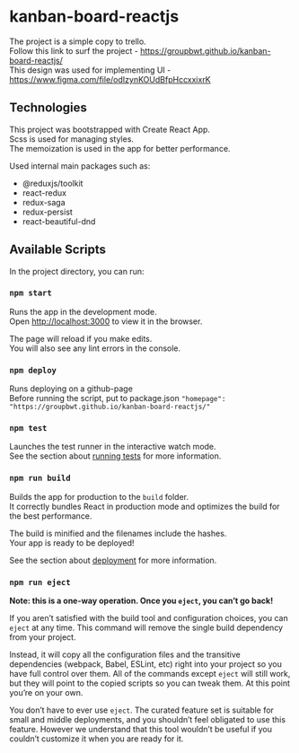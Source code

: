 # kanban-board-reactjs
The project is a simple copy to trello. <br />
Follow this link to surf the project - https://groupbwt.github.io/kanban-board-reactjs/ <br />
This design was used for implementing UI - https://www.figma.com/file/odIzynKOUdBfpHccxxixrK <br />

## Technologies
This project was bootstrapped with Create React App. <br />
Scss is used for managing styles. <br />
The memoization is used in the app for better performance. <br />

Used internal main packages such as:
- @reduxjs/toolkit
- react-redux
- redux-saga
- redux-persist
- react-beautiful-dnd

## Available Scripts

In the project directory, you can run:

### `npm start`

Runs the app in the development mode.<br />
Open [http://localhost:3000](http://localhost:3000) to view it in the browser.

The page will reload if you make edits.<br />
You will also see any lint errors in the console.

### `npm deploy`

Runs deploying on a github-page<br />
Before running the script, put to package.json `"homepage": "https://groupbwt.github.io/kanban-board-reactjs/"`

### `npm test`

Launches the test runner in the interactive watch mode.<br />
See the section about [running tests](https://facebook.github.io/create-react-app/docs/running-tests) for more information.

### `npm run build`

Builds the app for production to the `build` folder.<br />
It correctly bundles React in production mode and optimizes the build for the best performance.

The build is minified and the filenames include the hashes.<br />
Your app is ready to be deployed!

See the section about [deployment](https://facebook.github.io/create-react-app/docs/deployment) for more information.

### `npm run eject`

**Note: this is a one-way operation. Once you `eject`, you can’t go back!**

If you aren’t satisfied with the build tool and configuration choices, you can `eject` at any time. This command will remove the single build dependency from your project.

Instead, it will copy all the configuration files and the transitive dependencies (webpack, Babel, ESLint, etc) right into your project so you have full control over them. All of the commands except `eject` will still work, but they will point to the copied scripts so you can tweak them. At this point you’re on your own.

You don’t have to ever use `eject`. The curated feature set is suitable for small and middle deployments, and you shouldn’t feel obligated to use this feature. However we understand that this tool wouldn’t be useful if you couldn’t customize it when you are ready for it.
